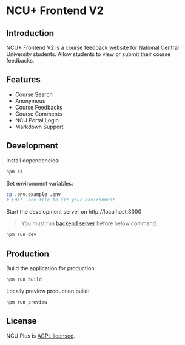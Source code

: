 # NCU+ Frontend V2

## Introduction

NCU+ Frontend V2 is a course feedback website for National Central University students. Allow students to view or submit their course feedbacks.

## Features

- Course Search
- Anonymous
- Course Feedbacks
- Course Comments
- NCU Portal Login
- Markdown Support

## Development

Install dependencies:

```bash
npm ci
```

Set environment variables:

```bash
cp .env.example .env
# Edit .env file to fit your environment
```

Start the development server on http://localhost:3000

> You must run [backend server](https://github.com/NCU-Plus/ncuplus-backend) before below command.

```bash
npm run dev
```

## Production

Build the application for production:

```bash
npm run build
```

Locally preview production build:

```bash
npm run preview
```

## License

NCU Plus is [AGPL licensed](LICENSE).
